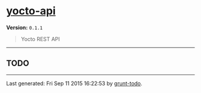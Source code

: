 # [yocto-api]( http://www.yocto.re )

**Version:** `0.1.1`

> Yocto REST API 

* * *

## TODO


* * *

Last generated: Fri Sep 11 2015 16:22:53 by [grunt-todo](https://github.com/leny/grunt-todo).
